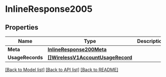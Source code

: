 # InlineResponse2005

## Properties

Name | Type | Description | Notes
------------ | ------------- | ------------- | -------------
**Meta** | [**InlineResponse200Meta**](inline_response_200_meta.md) |  | [optional] 
**UsageRecords** | [**[]WirelessV1AccountUsageRecord**](wireless.v1.account_usage_record.md) |  | [optional] 

[[Back to Model list]](../README.md#documentation-for-models) [[Back to API list]](../README.md#documentation-for-api-endpoints) [[Back to README]](../README.md)


